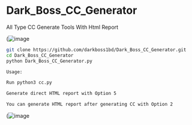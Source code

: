 # Dark_Boss_CC_Generator
All Type CC Generate Tools With Html Report


(![image](https://i.postimg.cc/Wz8R4QmG/2025-10-24-084941.png)

```bash
git clone https://github.com/darkboss1bd/Dark_Boss_CC_Generator.git
cd Dark_Boss_CC_Generator
python Dark_Boss_CC_Generator.py
```

```bash
Usage:

Run python3 cc.py

Generate direct HTML report with Option 5

You can generate HTML report after generating CC with Option 2
```
(![image](https://i.postimg.cc/NMxC8Ryj/2025-10-24-085015.png)
